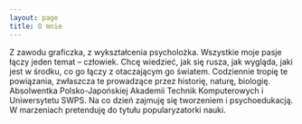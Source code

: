 ```yaml
--- 
layout: page
title: O mnie
--- 
```


Z zawodu graficzka, z wykształcenia psycholożka. Wszystkie moje pasje łączy jeden temat – człowiek. Chcę wiedzieć, jak się rusza, jak wygląda, jaki jest w środku, co go łączy z otaczającym go światem. Codziennie tropię te powiązania, zwłaszcza te prowadzące przez historię, naturę, biologię. Absolwentka Polsko-Japońskiej Akademii Technik Komputerowych i Uniwersytetu SWPS. Na co dzień zajmuję się tworzeniem i psychoedukacją. W marzeniach pretenduję do tytułu popularyzatorki nauki.  